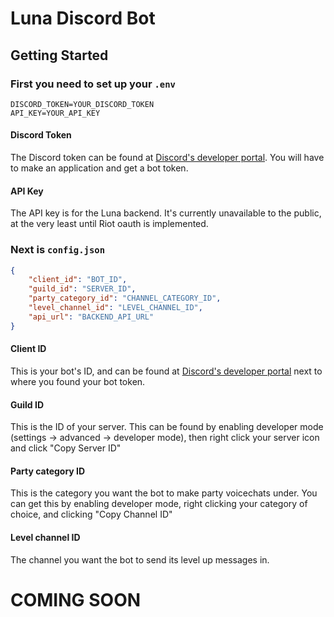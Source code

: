 # Luna Discord Bot
## Getting Started

### First you need to set up your `.env`
```env
DISCORD_TOKEN=YOUR_DISCORD_TOKEN
API_KEY=YOUR_API_KEY
```
#### Discord Token
The Discord token can be found at [Discord's developer portal](https://discord.com/developers/applications). You will have to make an application and get a bot token.

#### API Key
The API key is for the Luna backend. It's currently unavailable to the public, at the very least until Riot oauth is implemented.

### Next is `config.json`

```json
{
    "client_id": "BOT_ID",
    "guild_id": "SERVER_ID",
    "party_category_id": "CHANNEL_CATEGORY_ID",
    "level_channel_id": "LEVEL_CHANNEL_ID",
    "api_url": "BACKEND_API_URL"
}
```

#### Client ID
This is your bot's ID, and can be found at [Discord's developer portal](https://discord.com/developers/applications) next to where you found your bot token.

#### Guild ID
This is the ID of your server. This can be found by enabling developer mode (settings -> advanced -> developer mode), then right click your server icon and click "Copy Server ID"

#### Party category ID
This is the category you want the bot to make party voicechats under. You can get this by enabling developer mode, right clicking your category of choice, and clicking "Copy Channel ID"

#### Level channel ID
The channel you want the bot to send its level up messages in.

# COMING SOON